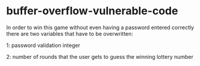 # buffer-overflow-vulnerable-code
In order to win this game without even having a password entered correctly there are two variables that have to be overwritten:



1: password validation integer





2: number of rounds that the user gets to guess the winning lottery number
